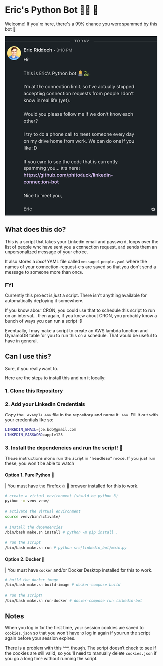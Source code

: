 # Eric's Python Bot 👨‍💻 🐍

Welcome! If you're here, there's a 99% chance you were spammed by this bot 🤣

![Eric's Python Bot](./message.png)

## What does this do?

This is a script that takes your Linkedin email and password, loops over the list of people who have sent
you a connection request, and sends them an unpersonalized message of your choice.

It also stores a *local* YAML file called `messaged-people.yaml` where the names of your connection-request-ers
are saved so that you don't send a message to someone more than once.

### FYI

Currently this project is *just* a script. There isn't anything available for automatically deploying it somewhere.

If you know about CRON, you could use that to schedule this script to run on an interval... then again,
if you know about CRON, you probably know a bunch of ways you can run a script :D

Eventually, I may make a script to create an AWS lambda function and DynamoDB table for you
to run this on a schedule. That would be useful to have in general.

## Can I use this?

Sure, if you really want to.

Here are the steps to install this and run it locally:

### 1. Clone this Repository

### 2. Add your Linkedin Credentials

Copy the `.example.env` file in the repository and name it `.env`. Fill it out with your credentials like so:

```bash
LINKEDIN_EMAIL=joe.bob@gmail.com
LINKEDIN_PASSWORD=apple123
```

### 3. Install the dependencies and run the script! 🚀

These instructions alone run the script in "headless" mode. If you just run these,
you won't be able to watch 

#### Option 1. Pure Python 🐍

| You must have the Firefox 🔥 🦊 browser installed for this to work.

```bash
# create a virtual environment (should be python 3)
python -m venv venv/

# activate the virtual environment
source venv/bin/activate/

# install the dependencies
/bin/bash make.sh install # python -m pip install .

# run the script
/bin/bash make.sh run # python src/linkedin_bot/main.py
```

#### Option 2. Docker 🐳

| You must have `docker` and/or Docker Desktop installed for this to work.

```bash
# build the docker image
/bin/bash make.sh build-image # docker-compose build

# run the script!
/bin/bash make.sh run-docker # docker-compose run linkedin-bot
```

## Notes

When you log in for the first time, your session cookies are saved to `cookies.json` so that
you won't have to log in again if you run the script again before your session expires.

There is a problem with this ^^^, though. The script doesn't check to see if the cookies are
still valid, so you'll need to manually delete `cookies.json` if you go a long time without
running the script.